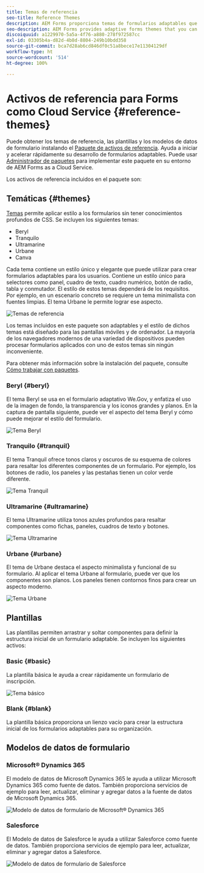 ```yaml
---
title: Temas de referencia
seo-title: Reference Themes
description: AEM Forms proporciona temas de formularios adaptables que puede obtener de Distribución de software y utilizar para aplicar estilo a un formulario.
seo-description: AEM Forms provides adaptive forms themes that you can get from Software Distribution and use to style a form.
discoiquuid: a1229970-5a5a-4f76-a880-278f972587cc
exl-id: 03305b4a-d82d-4b8d-8804-249b10bdd358
source-git-commit: bca7d28ab6cd846df0c51a8bece17e11304129df
workflow-type: ht
source-wordcount: '514'
ht-degree: 100%

---
```


# Activos de referencia para Forms como Cloud Service {#reference-themes}

Puede obtener los temas de referencia, las plantillas y los modelos de datos de formulario instalando el [Paquete de activos de referencia](https://experience.adobe.com/#/downloads/content/software-distribution/en/aemcloud.html?package=/content/software-distribution/en/details.html/content/dam/aemcloud/public/aem-forms-reference-content.ui.content-2.0.0.zip). Ayuda a iniciar y acelerar rápidamente su desarrollo de formularios adaptables. Puede usar [Administrador de paquetes](https://experienceleague.adobe.com/docs/experience-manager-cloud-service/content/implementing/developer-tools/package-manager.html?lang=es) para implementar este paquete en su entorno de AEM Forms as a Cloud Service.

Los activos de referencia incluidos en el paquete son:

## Temáticas {#themes}

[Temas](/help/forms/themes.md) permite aplicar estilo a los formularios sin tener conocimientos profundos de CSS. Se incluyen los siguientes temas:

* Beryl
* Tranquilo
* Ultramarine
* Urbane
* Canva

Cada tema contiene un estilo único y elegante que puede utilizar para crear formularios adaptables para los usuarios. Contiene un estilo único para selectores como panel, cuadro de texto, cuadro numérico, botón de radio, tabla y conmutador. El estilo de estos temas dependerá de los requisitos. Por ejemplo, en un escenario concreto se requiere un tema minimalista con fuentes limpias. El tema Urbane le permite lograr ese aspecto.

![Temas de referencia](/help/forms/assets/ref-themes.png)

Los temas incluidos en este paquete son adaptables y el estilo de dichos temas está diseñado para las pantallas móviles y de ordenador. La mayoría de los navegadores modernos de una variedad de dispositivos pueden procesar formularios aplicados con uno de estos temas sin ningún inconveniente.

Para obtener más información sobre la instalación del paquete, consulte [Cómo trabajar con paquetes](/help/implementing/developing/tools/package-manager.md).

### Beryl {#beryl}

El tema Beryl se usa en el formulario adaptativo We.Gov, y enfatiza el uso de la imagen de fondo, la transparencia y los iconos grandes y planos. En la captura de pantalla siguiente, puede ver el aspecto del tema Beryl y cómo puede mejorar el estilo del formulario.

![Tema Beryl](/help/forms/assets/beryl.png)

<!--[Click to enlarge

](assets/beryl-1.png)-->

<!-- ## Exec {#exec}

Exec theme avoids solid background fills to emphasize form components. Selecting and clicking components changes font colors. In comparison to the default Canvas theme, font color of the text in the selected tab changes to dark blue. Notice how the navigation and submit buttons are different from the Beryl theme.

![Exec theme](/help/forms/assets/exec.png) -->

<!--[Click to enlarge

](assets/exec-1.png)-->

<!-- ## Exec Light {#exec-light}

Exec Light theme uses white space to create a seamless experience. The Next and Submit buttons get a solid fill and 3D shadow. Selected tabs on the left get an arrow instead of double-check marks.

![Exec light theme](/help/forms/assets/exec-light.png) -->

<!--[Click to enlarge

](assets/exec-light-1.png)-->

<!-- ## Liberty {#liberty}

Liberty theme uses a minimalist approach to highlight the important. For example, the font color of the visited tab changes to green. You can only see the bottom-outline of the text box which emulates the look of a paper-based form with lines. The active text box has a black bottom-outline while others get light gray bottom-outline.

![Liberty theme](/help/forms/assets/liberty.png) -->
<!--[Click to enlarge](assets/liberty-1.png)-->

### Tranquilo {#tranquil}

El tema Tranquil ofrece tonos claros y oscuros de su esquema de colores para resaltar los diferentes componentes de un formulario. Por ejemplo, los botones de radio, los paneles y las pestañas tienen un color verde diferente.

![Tema Tranquil](/help/forms/assets/tranquil.png)

<!--[Click to enlarge](assets/tranquil-1.png)-->

### Ultramarine {#ultramarine}

El tema Ultramarine utiliza tonos azules profundos para resaltar componentes como fichas, paneles, cuadros de texto y botones.

![Tema Ultramarine](/help/forms/assets/ultramarine.png)
<!--[Click to enlarge](assets/ultramarine-1.png)-->

### Urbane {#urbane}

El tema de Urbane destaca el aspecto minimalista y funcional de su formulario. Al aplicar el tema Urbane al formulario, puede ver que los componentes son planos. Los paneles tienen contornos finos para crear un aspecto moderno.

![Tema Urbane](/help/forms/assets/urbane.png)
<!--[Click to enlarge](assets/urbane-1.png)-->

<!-- ## U.S. Web Design Standards {#u-s-web-design-standards}

U.S. Web Design Standards theme, as the name suggests, uses typefaces and styles described in the Draft U.S. Web Design Standards site. The web standard is used by federal organizations to create consistent web experiences across federal government websites.

![U.S. Web Design Standards Theme](/help/forms/assets/us-web-standards.png) -->
<!--[Click to enlarge](assets/usgov.png)-->


## Plantillas

Las plantillas permiten arrastrar y soltar componentes para definir la estructura inicial de un formulario adaptable. Se incluyen los siguientes activos:

### Basic {#basic}

La plantilla básica le ayuda a crear rápidamente un formulario de inscripción.

![Tema básico](/help/forms/assets/exec.png)

### Blank {#blank}

La plantilla básica proporciona un lienzo vacío para crear la estructura inicial de los formularios adaptables para su organización.

## Modelos de datos de formulario

### Microsoft® Dynamics 365

El modelo de datos de Microsoft Dynamics 365 le ayuda a utilizar Microsoft Dynamics 365 como fuente de datos. También proporciona servicios de ejemplo para leer, actualizar, eliminar y agregar datos a la fuente de datos de Microsoft Dynamics 365.

![Modelo de datos de formulario de Microsoft® Dynamics 365](/help/forms/assets/microsoft-dynamic-fdm.png)

### Salesforce

El Modelo de datos de Salesforce le ayuda a utilizar Salesforce como fuente de datos. También proporciona servicios de ejemplo para leer, actualizar, eliminar y agregar datos a Salesforce.

![Modelo de datos de formulario de Salesforce](/help/forms/assets/salesforce-fdm.png)
